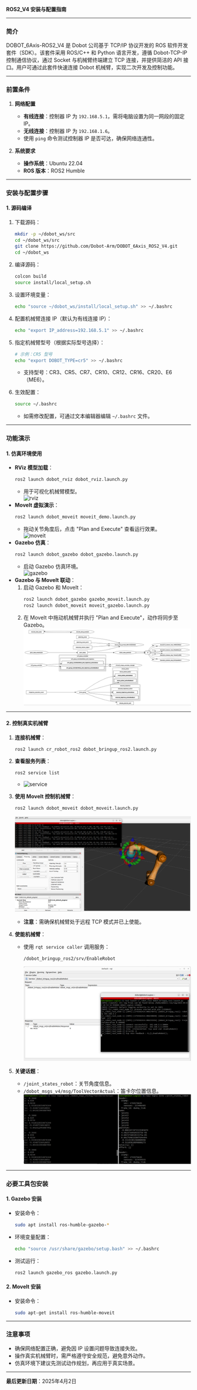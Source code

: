 **ROS2_V4 安装与配置指南**

---

### **简介**  
DOBOT_6Axis-ROS2_V4 是 Dobot 公司基于 TCP/IP 协议开发的 ROS 软件开发套件（SDK）。该套件采用 ROS/C++ 和 Python 语言开发，遵循 Dobot-TCP-IP 控制通信协议，通过 Socket 与机械臂终端建立 TCP 连接，并提供简洁的 API 接口。用户可通过此套件快速连接 Dobot 机械臂，实现二次开发及控制功能。

---

### **前置条件**  
1. **网络配置**  
   - **有线连接**：控制器 IP 为 `192.168.5.1`，需将电脑设置为同一网段的固定 IP。  
   - **无线连接**：控制器 IP 为 `192.168.1.6`。  
   - 使用 `ping` 命令测试控制器 IP 是否可达，确保网络连通性。  

2. **系统要求**  
   - **操作系统**：Ubuntu 22.04  
   - **ROS 版本**：ROS2 Humble  

---

### **安装与配置步骤**  

#### **1. 源码编译**  
1. 下载源码：  
   ```bash
   mkdir -p ~/dobot_ws/src
   cd ~/dobot_ws/src
   git clone https://github.com/Dobot-Arm/DOBOT_6Axis_ROS2_V4.git
   cd ~/dobot_ws
   ```

2. 编译源码：  
   ```bash
   colcon build
   source install/local_setup.sh
   ```

3. 设置环境变量：  
   ```bash
   echo "source ~/dobot_ws/install/local_setup.sh" >> ~/.bashrc
   ```

4. 配置机械臂连接 IP（默认为有线连接 IP）：  
   ```bash
   echo "export IP_address=192.168.5.1" >> ~/.bashrc
   ```

5. 指定机械臂型号（根据实际型号选择）：  
   ```bash
   # 示例：CR5 型号
   echo "export DOBOT_TYPE=cr5" >> ~/.bashrc
   ```
   - 支持型号：CR3、CR5、CR7、CR10、CR12、CR16、CR20、E6（ME6）。  

6. 生效配置：  
   ```bash
   source ~/.bashrc
   ```
   - 如需修改配置，可通过文本编辑器编辑 `~/.bashrc` 文件。  

---

### **功能演示**  

#### **1. 仿真环境使用**  
- **RViz 模型加载**：  
  ```bash
  ros2 launch dobot_rviz dobot_rviz.launch.py
  ```
  - 用于可视化机械臂模型。  
![rviz](/image/rviz.jpg)
- **MoveIt 虚拟演示**：  
  ```bash
  ros2 launch dobot_moveit moveit_demo.launch.py
  ```
  - 拖动关节角度后，点击 "Plan and Execute" 查看运行效果。  
![moveit](/image/moveit.jpg)
- **Gazebo 仿真**：  
  ```bash
  ros2 launch dobot_gazebo dobot_gazebo.launch.py
  ```
  - 启动 Gazebo 仿真环境。  
![gazebo](/image/gazebo.jpg)
- **Gazebo 与 MoveIt 联动**：  
  1. 启动 Gazebo 和 MoveIt：  
     ```bash
     ros2 launch dobot_gazebo gazebo_moveit.launch.py
     ros2 launch dobot_moveit moveit_gazebo.launch.py
     ```
  2. 在 MoveIt 中拖动机械臂并执行 "Plan and Execute"，动作将同步至 Gazebo。  
  ![service](/image/node.jpg)
---

#### **2. 控制真实机械臂**  
1. **连接机械臂**：  
   ```bash
   ros2 launch cr_robot_ros2 dobot_bringup_ros2.launch.py
   ```

2. **查看服务列表**：  
   ```bash
   ros2 service list
   ```
   - ![service](/image/service.jpg)

3. **使用 MoveIt 控制机械臂**：  
   ```bash
   ros2 launch dobot_moveit dobot_moveit.launch.py
   ```
   ![service](/image/dobot_moveit.jpg)
   - **注意**：需确保机械臂处于远程 TCP 模式并已上使能。  

4. **使能机械臂**：  
   - 使用 `rqt service caller` 调用服务：  
     ```
     /dobot_bringup_ros2/srv/EnableRobot
     ```
     ![gazebo](/image/rqt.jpg)

5. **关键话题**：  
   - `/joint_states_robot`：关节角度信息。  
   - `/dobot_msgs_v4/msg/ToolVectorActual`：笛卡尔位置信息。  
   ![gazebo](/image/topic.jpg)
---

### **必要工具包安装**  

#### **1. Gazebo 安装**  
- 安装命令：  
  ```bash
  sudo apt install ros-humble-gazebo-*
  ```
- 环境变量配置：  
  ```bash
  echo "source /usr/share/gazebo/setup.bash" >> ~/.bashrc
  ```
- 测试运行：  
  ```bash
  ros2 launch gazebo_ros gazebo.launch.py
  ```

#### **2. MoveIt 安装**  
- 安装命令：  
  ```bash
  sudo apt-get install ros-humble-moveit
  ```

---

### **注意事项**  
- 确保网络配置正确，避免因 IP 设置问题导致连接失败。  
- 操作真实机械臂时，需严格遵守安全规范，避免意外动作。  
- 仿真环境下建议先测试动作规划，再应用于真实场景。  

--- 

**最后更新日期**：2025年4月2日